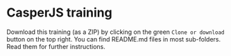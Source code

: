 # CasperJS training

Download this training (as a ZIP) by clicking on the green `Clone or download` button on the top right. You can find README.md files in most sub-folders. Read them for further instructions.
